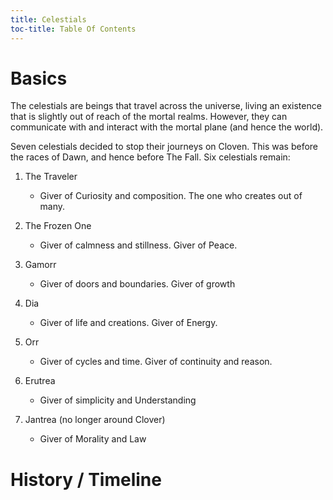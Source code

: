 ```yaml
---
title: Celestials
toc-title: Table Of Contents
---
```


# Basics

The celestials are beings that travel across the universe, living an existence that is slightly out of reach of the mortal realms. However, they can communicate with and interact with the mortal plane (and hence the world). 

Seven celestials decided to stop their journeys on Cloven. This was before the races of Dawn, and hence before The Fall. Six celestials remain:

1. The Traveler
   - Giver of Curiosity and composition. The one who creates out of many.
2. The Frozen One
   - Giver of calmness and stillness. Giver of Peace.
3. Gamorr
   - Giver of doors and boundaries. Giver of growth
4. Dia
   - Giver of life and creations. Giver of Energy.
5. Orr
   - Giver of cycles and time. Giver of continuity and reason.
6. Erutrea
   - Giver of simplicity and Understanding
   
   
7. Jantrea (no longer around Clover)
   - Giver of Morality and Law

# History / Timeline

#
<!--  LocalWords:  celestials Gamorr Erutrea Dia Jantrea
 -->
